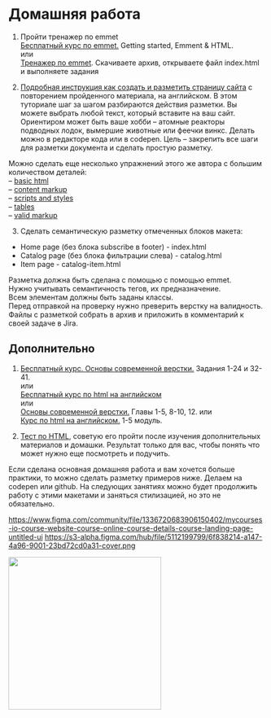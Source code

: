 # Домашняя работа

1. Пройти тренажер по emmet    
   [Бесплатный курс по emmet.](https://www.udemy.com/course/emmet-start-coding-html-and-css-fast-and-easy/) Getting started, Emment & HTML.    
   или    
   [Тренажер по emmet](https://github.com/kushedow/learnEmmet). Скачиваете архив, открываете файл index.html и выполняете задания  
   
2. [Подробная инструкция как создать и разметить страницу сайта](https://russmaxdesign.github.io/maxdesign-slides/01-html/106-creating-document.html) с повторением пройденного материала, на английском. В этом туториале шаг за шагом разбираются действия разметки. Вы можете выбрать любой текст, который вставите на ваш сайт. Ориентиром может быть ваше хобби – атомные реакторы подводных лодок, вымершие животные или феечки винкс. Делать можно в редакторе кода или в codepen. Цель – закрепить все шаги для разметки документа и сделать простую разметку. 

Можно сделать еще несколько упражнений этого же автора с большим количеством деталей:     
– [basic html](https://github.com/russmaxdesign/maxdesign-slides/blob/master/01-html/lesson01.pdf)    
– [content markup](https://github.com/russmaxdesign/maxdesign-slides/blob/master/01-html/lesson02.pdf)    
– [scripts and styles](https://github.com/russmaxdesign/maxdesign-slides/blob/master/01-html/lesson03.pdf)    
– [tables](https://github.com/russmaxdesign/maxdesign-slides/blob/master/01-html/lesson04.pdf)   
– [valid markup](https://github.com/russmaxdesign/maxdesign-slides/blob/master/01-html/lesson06.pdf)   

3. Сделать семантическую разметку отмеченных блоков макета:
- Home page (без блока subscribe в footer) - index.html
- Catalog page (без блока фильтрации слева) - catalog.html
- Item page - catalog-item.html

Разметка должна быть сделана с помощью с помощью emmet.   
Нужно учитывать семантичность тегов, их предназначение.   
Всем элементам должны быть заданы классы.    
Перед отправкой на проверку нужно преверить верстку на валидность.    
Файлы с разметкой собрать в архив и приложить в комментарий к своей задаче в Jira.   

## Дополнительно

1. [Бесплатный курс. Основы современной верстки.](https://code-basics.com/ru/languages/html) Задания 1-24 и 32-41.    
   или     
   [Бесплатный курс по html на английском](https://www.freecodecamp.org/learn/2022/responsive-web-design/learn-html-by-building-a-cat-photo-app/)   
   или    
   [Основы современной верстки.](https://ru.hexlet.io/courses/layout-designer-basics) Главы 1-5, 8-10, 12.
   или    
   [Курс по html на английском.](https://www.scaler.com/topics/html/) 1-5 модуль.

2. [Тест по HTML](https://ru.w3docs.com/quiz-start/osnovy-html), советую его пройти после изучения дополнительных материалов и домашки. Результат только для вас, чтобы понять что может нужно еще посмотреть и подучить. 

Если сделана основная домашняя работа и вам хочется больше практики, то можно сделать разметку примеров ниже. Делаем на codepen или github.
На следующих занятиях можно будет продолжить работу с этими макетами и заняться стилизацией, но это не обязательно. 

https://www.figma.com/community/file/1336720683906150402/mycourses-io-course-website-course-online-course-details-course-landing-page-untitled-ui
https://s3-alpha.figma.com/hub/file/5112199799/6f838214-a147-4a96-9001-23bd72cd0a31-cover.png

<a href="https://www.figma.com/community/file/1336720683906150402/mycourses-io-course-website-course-online-course-details-course-landing-page-untitled-ui"><img src="https://github.com/broacademy/HTML-course/assets/142417980/5618669d-08cd-4f05-90b7-c6c12dd5ad6d" width="300"></a>
